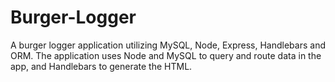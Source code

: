 # Burger-Logger
A burger logger application utilizing  MySQL, Node, Express, Handlebars and ORM. The application uses Node and MySQL to query and route data in the app, and Handlebars to generate the HTML.



























<!-- https://dribbble.com/shots/5814455-Burger-Icon/attachments/5814455-Burger-Icon?mode=media -->